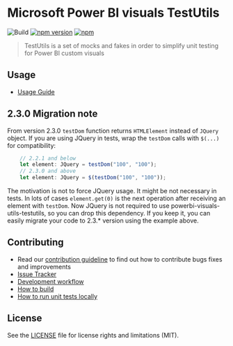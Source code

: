 # Microsoft Power BI visuals TestUtils
![Build](https://github.com/microsoft/powerbi-visuals-utils-testutils/workflows/build/badge.svg) [![npm version](https://img.shields.io/npm/v/powerbi-visuals-utils-testutils.svg)](https://www.npmjs.com/package/powerbi-visuals-utils-testutils) [![npm](https://img.shields.io/npm/dm/powerbi-visuals-utils-testutils.svg)](https://www.npmjs.com/package/powerbi-visuals-utils-testutils)

> TestUtils is a set of mocks and fakes in order to simplify unit testing for Power BI custom visuals

## Usage
* [Usage Guide](https://docs.microsoft.com/en-us/power-bi/developer/visuals/utils-test)

## 2.3.0 Migration note

From version 2.3.0 `testDom` function returns `HTMLElement` instead of `JQuery` object. If you are using JQuery in tests, wrap the `testDom` calls with `$(...)` for compatibility:

```typescript
    // 2.2.1 and below
    let element: JQuery = testDom("100", "100");
    // 2.3.0 and above
    let element: JQuery = $(testDom("100", "100"));
```

The motivation is not to force JQuery usage. It might be not necessary in tests. In lots of cases `element.get(0)` is the next operation after receiving an element with `testDom`. Now JQuery is not required to use powerbi-visuals-utils-testutils, so you can drop this dependency. If you keep it, you can easily migrate your code to 2.3.* version using the example above.


## Contributing
* Read our [contribution guideline](./CONTRIBUTING.md) to find out how to contribute bugs fixes and improvements
* [Issue Tracker](https://github.com/Microsoft/powerbi-visuals-utils-testutils/issues)
* [Development workflow](./docs/dev/development-workflow.md)
* [How to build](./docs/dev/development-workflow.md#how-to-build)
* [How to run unit tests locally](./docs/dev/development-workflow.md#how-to-run-unit-tests-locally)

## License
See the [LICENSE](./LICENSE) file for license rights and limitations (MIT).
